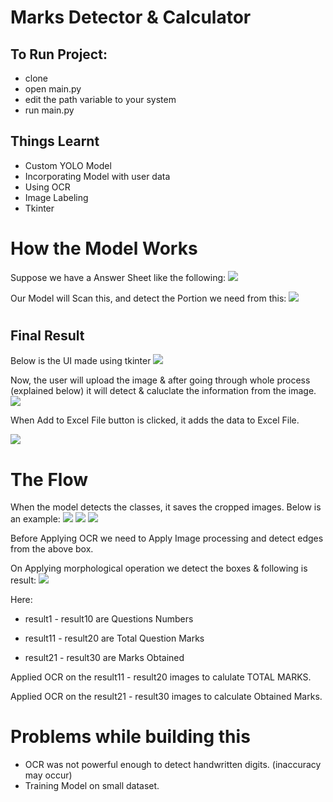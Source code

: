 # Marks Detector & Calculator

## To Run Project:
- clone
- open main.py
- edit the path variable to your system
- run main.py

## Things Learnt
- Custom YOLO Model
- Incorporating Model with user data
- Using OCR
- Image Labeling
- Tkinter
#
# How the Model Works
Suppose we have a Answer Sheet like the following:
<img src='images/test_sheet.jpg'>

Our Model will Scan this, and detect the Portion we need from this:
<img src='images/test_sheet_result.jpg'>

#
## Final Result
Below is the UI made using tkinter
<img src="images/gui.png">

Now, the user will upload the image & after going through whole process (explained below) it will detect & caluclate the information from the image. 
<img src= "images/after scanning.png" >


When Add to Excel File button is clicked, it adds the data to Excel File.

<img src = "images/csv file.png">

#
# The Flow
When the model detects the classes, it saves the cropped images. Below is an example:
<img src = "images/roll no.jpg">
<img src = "images/subject.jpg">
<img src = "images/marks box.jpg">

Before Applying OCR we need to Apply Image processing and detect edges from the above box.

On Applying morphological operation we detect the boxes & following is result:
<img src = "images/image processing on boxes.png">

Here:
- result1 - result10 are Questions Numbers

- result11 - result20 are Total Question Marks

- result21 - result30 are Marks Obtained

Applied OCR on the result11 - result20 images to calulate TOTAL MARKS.

Applied OCR on the result21 - result30 images to calculate Obtained Marks.

#
# Problems while building this

- OCR was not powerful enough to detect handwritten digits. (inaccuracy may occur)
- Training Model on small dataset.

